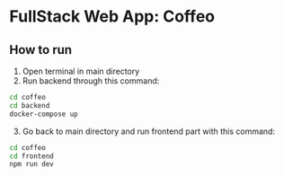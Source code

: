 # FullStack Web App: Coffeo

## How to run

1) Open terminal in main directory
2) Run backend through this command:
```sh
cd coffeo
cd backend
docker-compose up
```
3) Go back to main directory and run frontend part with this command:
```sh
cd coffeo
cd frontend
npm run dev
```